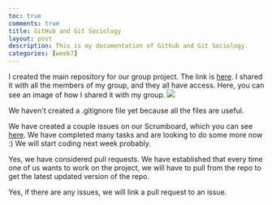 ```yaml
---
toc: true
comments: true
title: GitHub and Git Sociology
layout: post
description: This is my documentation of Github and Git Sociology.
categories: [week7]
---
```



I created the main repository for our group project. The link is [here](https://github.com/sophia926/lash_journal). I shared it with all the members of my group, and they all have access. Here, you can see an image of how I shared it with my group.
<img src="{{site.baseurl}}/images/week6repo.jpg">

We haven't created a .gitignore file yet because all the files are useful.

We have created a couple issues on our Scrumboard, which you can see [here](https://github.com/users/haeryny/projects/1/views/1). We have completed many tasks and are looking to do some more now :) We will start coding next week probably.

Yes, we have considered pull requests. We have established that every time one of us wants to work on the project, we will have to pull from the repo to get the latest updated version of the repo.

Yes, if there are any issues, we will link a pull request to an issue.